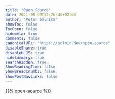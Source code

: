 ```yaml
---
title: "Open Source"
date: 2021-05-09T12:26:49+02:00
author: "Peter Solnica"
showToc: false
TocOpen: false
hidemeta: true
comments: false
canonicalURL: "https://solnic.dev/open-source"
disableShare: true
disableHLJS: true
hideSummary: true
searchHidden: true
ShowReadingTime: false
ShowBreadCrumbs: false
ShowPostNavLinks: false
---
```


{{% open-source %}}
